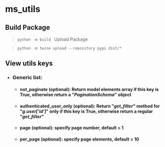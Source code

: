 # ms_utils

Build Package
-
>`python -m build `
Upload Package

> `python -m twine upload --repository pypi dist/*`

## View utils keys

- ### Generic list:
  - #### not_paginate (optional): Return model elements array if this key is True, otherwise return a "_PaginationSchema_" object
  - #### authenticated_user_only (optional): Return "_get_filter_" method for "_g.user['id']_" only if this key is True, otherwise return a regular "_get_filter_"
  - #### page (optional): specify page number, default = 1
  - #### per_page (optional): specify page elements, default = 10
